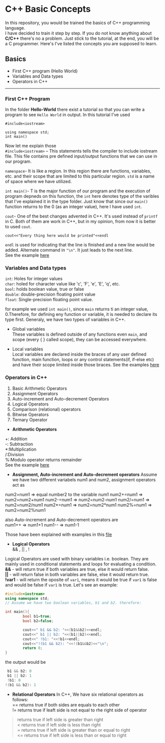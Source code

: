 # C++ Basic Concepts
 
In this repository, you would be trained the basics of C++ programming language.  
I have decided to train it step by step. If you do not know anything about **C/C++**
there's no a problem. Just stick to the tutorial, at the end, you will be a C programmer. 
Here's I've listed the concepts you are supposed to learn.  

## Basics

- First C++ program (Hello World)
- Variables and Data types
- Operators in C++

***
### First C++ Program
In the folder **Hello-World** there exist a tutorial so that you can 
write a program to see `Hello World` in output. In this tutorial I've used 

```
#include<iostream>

using namespace std;
int main()
```
Now let me explain those  
`#include<iostream>` – This statements tells the compiler to include iostream file. This file contains pre defined input/output
 functions that we can use in our program.  

`namespace`- It is like a region. In this region there are functions, variables,
etc. and their scope that are limited to this particular region. `std` is a name of space where we have utilized.  

`int main()`- T is the major function of our program and the execution
of program depneds on this function, the `int` here denotes type of the varibles 
that I've explained it in the type folder. Just know that since our `main()` function
returns to the 0 (as an integer value), here I have used `int`.

`cout`- One of the best changes advented in C++. It's used instead of `printf` in 
C. Both of them are work in C++, but in my opinion, from now it is better to 
used `cout`.  
```
cout<<"Every thing here would be printed"<<endl
```
`endl` is used for indicating that the line is finished and a new line would be added. Alternate command in `"\n"`. It just leads to the next line.  
See the example [here](https://github.com/mohammadreza-ebrahimi/Cpp-basic/tree/main/hello-world)

### Variables and Data types

`int`: Holes for integer values  
`char`: holed for character value like 'c', 'F', 'e', 'E', 'q', etc.  
`bool`: holds boolean value, true or false  
`double`: double-precision floating point value  
`float`: Single-precision floating point value.  

for example we used `int main()`, since `main` returns ti an integer value, 0.Therefore, for defining eny function or variable, it is needed to declare its type first. Generaly, we have two types of variables in C++. 
- Global variables  
These variables is defined outside of any functions even `main`, and scope (every { } called scope), they can be accessed everywhere. 

- Local variables  
Local variables are declared inside the braces of any user defined function, main function, loops or any control statements(if, if-else etc) and have their scope limited inside those braces. See the examples [here](https://github.com/mohammadreza-ebrahimi/Cpp-basic/tree/main/V-types)

### Operators in C++

1) Basic Arithmetic Operators 
2) Assignment Operators  
3) Auto-increment and Auto-decrement Operators  
4) Logical Operators  
5) Comparison (relational) operators  
6) Bitwise Operators  
7) Ternary Operator  

- **Arithmetic Operators**

+: Addition  
-: Subtraction  
\*:Multiplication  
/:Division  
%:Modulo operator returns remainder  
See the example [here](https://github.com/mohammadreza-ebrahimi/Cpp-basic/blob/main/operators/operators-1.C)
- **Assignment, Auto-increment and Auto-decrement operators**
Assume we have two different variabels num1 and num2, assignment operators act as   

num2=num1 => equal number2 to the variable num1
num2+=num1 => num2=num2+num1
num2-=num1 => num2=num2-num1
num2/=num1 => num2=num2/num1
num2*=num1 => num2=num2*num1
num2\%=num1 => num2=num2\%num1

also Auto-increment and Auto-decrement operators are  
num1++ => num1+1
num1-- => num1-1

Those have been explained with examples in this [file](https://github.com/mohammadreza-ebrahimi/Cpp-basic/blob/main/operators/operators-2%2C3.C)

- **Logical Operators**  
&& , || , !  

Logical Operators are used with binary variables i.e. boolean. 
They are mainly used in conditional statements and loops for evaluating 
a condition.  
**&&** - will return true if both variables are true, else it would return false.  
**\|\|** - will return false in both variables are false, else it would return true.  
**!var1** -  will return the oposite of `var1`, means it would be true if `var1` is false
and would be false if `var1` is true. Let's see an example:

```cpp
#include<iostream>
using namespace std;
// Assume we have two boolean variables, b1 and b2. therefore:

int main(){
        bool b1=true;
        bool b2=false;

        cout<<" b1 && b2: "<<(b1&&b2)<<endl;
        cout<<" b1 || b2: "<<(b1||b2)<<endl;
        cout<<" !b1: "<<!b1<<endl;
        cout<<"!(b1 && b2): "<<!(b1&&b2)<<"\n";
        return 0;
}
```
the output would be
```cpp
 b1 && b2: 0
 b1 || b2: 1
 !b1: 0
!(b1 && b2): 1
```

- **Relational Operators**
In C++, We have six relational operators as follows:    
== returns true if both sides are equals to each other  
!= returns true if leaft side is not equal to rhe right side of operator  
> returns true if left side is greater than right  
< returns true if left side is less than right  
>= returns true if left side is greater than or equal to right  
<= returns true if left side is less than or equal to right  



